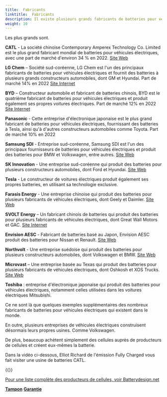 ```yaml
---
title:  Fabricants
linktitle:  Fabricants
description: Il existe plusieurs grands fabricants de batteries pour véhicules électriques (VE) dans le monde.
weight: 10
---
```

<!-- markdownlint-disable MD033 -->

Les plus grands sont.

**CATL** - La société chinoise Contemporary Amperex Technology Co. Limited est le plus grand fabricant mondial de batteries pour véhicules électriques, avec une part de marché d'environ 34 % en 2022. [Site Web](https://www.catl.com/en/)

**LG Chem** – Société sud-coréenne, LG Chem est l'un des principaux fabricants de batteries pour véhicules électriques et fournit des batteries à plusieurs grands constructeurs automobiles, dont GM et Hyundai. Part de marché 14% en 2022 [Site Internet](https://www.lgchem.com/)

**BYD** – Constructeur automobile et fabricant de batteries chinois, BYD est le quatrième fabricant de batteries pour véhicules électriques et produit également ses propres voitures électriques. Part de marché 12% en 2022 [Site Internet](https://www.bydglobal.com/)

**Panasonic** - Cette entreprise d'électronique japonaise est le plus grand fabricant de batteries pour véhicules électriques, fournissant des batteries à Tesla, ainsi qu'à d'autres constructeurs automobiles comme Toyota. Part de marché 10% en 2022

**Samsung SDI** - Entreprise sud-coréenne, Samsung SDI est l'un des principaux fournisseurs de batteries pour véhicules électriques et produit des batteries pour BMW et Volkswagen, entre autres. [Site Web](https://www.samsungsdi.com/)

**SK Innovation** - Une entreprise sud-coréenne qui produit des batteries pour plusieurs constructeurs automobiles, dont Ford et Hyundai.
[Site Web](https://www.skinnovation.com/)

**Tesla** - Le constructeur de voitures électriques produit également ses propres batteries, en utilisant sa technologie exclusive.

**Farasis Energy** - Une entreprise chinoise qui produit des batteries pour plusieurs fabricants de véhicules électriques, dont Geely et Daimler. [Site Web](https://www.farasis-energy.com/)

**SVOLT Energy** – Un fabricant chinois de batteries qui produit des batteries pour plusieurs fabricants de véhicules électriques, dont Great Wall Motors et GAC. [Site Internet](https://svolt-eu.com/)

**Envision AESC** - Fabricant de batteries basé au Japon, Envision AESC produit des batteries pour Nissan et Renault. [Site Web](https://www.envision-aesc.com/en/)

**Northvolt** - Une entreprise suédoise qui produit des batteries pour plusieurs constructeurs automobiles, dont Volkswagen et BMW. [Site Web](https://northvolt.com/)

**Microvast** – Une entreprise basée au Texas qui produit des batteries pour plusieurs fabricants de véhicules électriques, dont Oshkosh et XOS Trucks. [Site Web](https://microvast.com/)

**Toshiba** : entreprise d'électronique japonaise qui produit des batteries pour véhicules électriques, notamment celles utilisées dans les voitures électriques Mitsubishi.

Ce ne sont là que quelques exemples supplémentaires des nombreux fabricants de batteries pour véhicules électriques qui existent dans le monde.

En outre, plusieurs entreprises de véhicules électriques construisent désormais leurs propres usines. Comme Volkswagen.

De plus, beaucoup achètent simplement des cellules auprès de producteurs de cellules et créent eux-mêmes la batterie.

Dans la vidéo ci-dessous, Elliot Richard de l'émission Fully Charged vous fait visiter une usine de batteries CATL.

{{<youtube j1jWp9WxGLM >}}

[Pour une liste complète des producteurs de cellules, voir Batterydesign.net](https://www.batterydesign.net/battery-cell/cell-manufacturers/)

<div class="mt-3 mb-3">
     <a href="../buffer/" class="text-decoration-none text-black"><strong><i class="bi-arrow-left"></i> Tampon</strong></a>
     <a href="../warranty/" class="text-decoration-none text-black float-end"><strong>Garantie <i class="bi-arrow-right"></i></strong ></a>
</div>